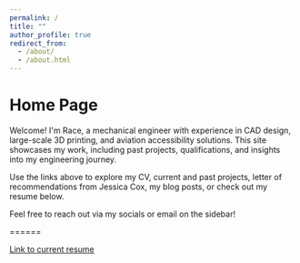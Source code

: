 ```yaml
---
permalink: /
title: ""
author_profile: true
redirect_from: 
  - /about/
  - /about.html
---
```


Home Page
======

Welcome! I'm Race, a mechanical engineer with experience in CAD design, large-scale 3D printing, and aviation accessibility solutions. This site showcases my work, including past projects, qualifications, and insights into my engineering journey.

Use the links above to explore my CV, current and past projects, letter of recommendations from Jessica Cox, my blog posts, or check out my resume below.

Feel free to reach out via my socials or email on the sidebar!

======

[Link to current resume](https://raceross.github.io/files/resume.pdf)
